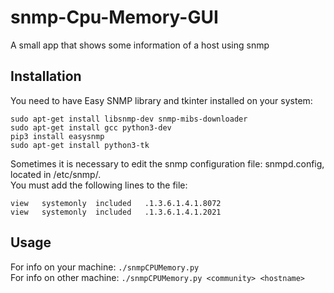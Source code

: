 # snmp-Cpu-Memory-GUI
A small app that shows some information of a host using snmp

## Installation
You need to have Easy SNMP library and tkinter installed on your system:
```
sudo apt-get install libsnmp-dev snmp-mibs-downloader
sudo apt-get install gcc python3-dev
pip3 install easysnmp
sudo apt-get install python3-tk
```
Sometimes it is necessary to edit the snmp configuration file: snmpd.config, located in /etc/snmp/.   
You must add the following lines to the file:
```
view   systemonly  included   .1.3.6.1.4.1.8072
view   systemonly  included   .1.3.6.1.4.1.2021

```
## Usage
For info on your machine: `./snmpCPUMemory.py`  
For info on other machine: `./snmpCPUMemory.py <community> <hostname>`
